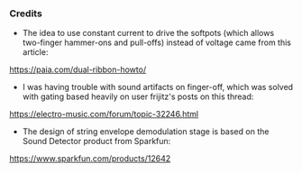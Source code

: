 
### Credits

- The idea to use constant current to drive the softpots (which allows two-finger hammer-ons and pull-offs) instead of voltage  came from this article:

https://paia.com/dual-ribbon-howto/

- I was having trouble with sound artifacts on finger-off, which was solved with gating based heavily on user frijitz\'s posts on this thread:

https://electro-music.com/forum/topic-32246.html

- The design of string envelope demodulation stage is based on the Sound Detector product from Sparkfun: 

https://www.sparkfun.com/products/12642

